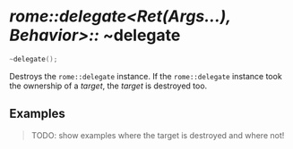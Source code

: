 # _rome::delegate<Ret(Args...), Behavior>::_ **~delegate**

```cpp
~delegate();
```

Destroys the `rome::delegate` instance. If the `rome::delegate` instance took the ownership of a _target_, the _target_ is destroyed too.

## Examples

> TODO: show examples where the target is destroyed and where not!
